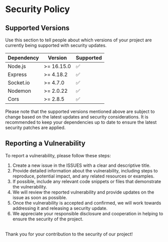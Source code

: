 # Security Policy

## Supported Versions

Use this section to tell people about which versions of your project are
currently being supported with security updates.

| Dependency   | Version    | Supported          |
| ------------ | ---------- | ------------------ |
|   Node.js    | >= 16.15.0 | :white_check_mark: |
|   Express    | >= 4.18.2  | :white_check_mark: |
|   Socket.io  | >= 4.7.0   | :white_check_mark: |
|     Nodemon  | >= 2.0.22  | :white_check_mark: |
|     Cors     | >= 2.8.5   | :white_check_mark: |

Please note that the supported versions mentioned above are subject to change based on the latest updates and security considerations. It is recommended to keep your dependencies up to date to ensure the latest security patches are applied.


## Reporting a Vulnerability

To report a vulnerability, please follow these steps:

1) Create a new issue in the ISSUES with a clear and descriptive title.
2) Provide detailed information about the vulnerability, including steps to reproduce, potential impact, and any related resources or examples.
3) If possible, include any relevant code snippets or files that demonstrate the vulnerability.
4) We will review the reported vulnerability and provide updates on the issue as soon as possible.
5) Once the vulnerability is accepted and confirmed, we will work towards addressing it and releasing a security update.
6) We appreciate your responsible disclosure and cooperation in helping to ensure the security of the project.
<br>
Thank you for your contribution to the security of our project!
